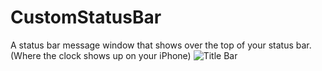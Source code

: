 CustomStatusBar
===============

A status bar message window that shows over the top of your status bar. (Where the clock shows up on your iPhone)
![Title Bar](https://raw.github.com/kylebrowning/CustomStatusBar/master/titlebar.jpg "Optional title")
